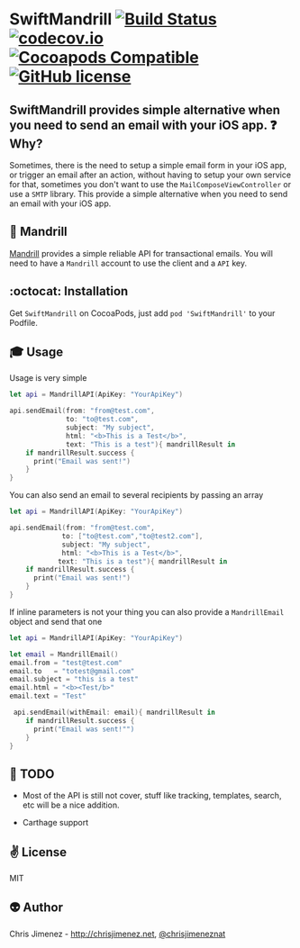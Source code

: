 # SwiftMandrill [![Build Status](https://travis-ci.org/PiXeL16/SwiftMandrill.svg?branch=master)](https://travis-ci.org/PiXeL16/SwiftMandrill/) [![codecov.io](https://codecov.io/github/PiXeL16/SwiftMandrill/coverage.svg?branch=master)](https://codecov.io/github/PiXeL16/SwiftMandrill?branch=master) [![Cocoapods Compatible](https://img.shields.io/cocoapods/v/SwiftMandrill.svg)](https://img.shields.io/cocoapods/v/SwiftMandrill.svg) [![GitHub license](https://img.shields.io/badge/license-MIT-blue.svg)](https://raw.githubusercontent.com/PiXeL16/SwiftMandrill/master/LICENSE)
SwiftMandrill provides simple alternative when you need to send an email with your iOS app.
:question: Why?
----
Sometimes, there is the need to setup a simple email form in your iOS app, or trigger an email after an action,  without having to setup your own service for that, sometimes you don't want to use the `MailComposeViewController` or use a `SMTP` library.
This provide a simple alternative when you need to send an email with your iOS app.

:monkey: Mandrill
----
[Mandrill](https://www.mandrill.com/) provides a simple  reliable API for transactional emails. You will need to have a `Mandrill` account to use the client and a `API` key.

:octocat: Installation
----
Get `SwiftMandrill` on CocoaPods, just add `pod 'SwiftMandrill'` to your Podfile.

:mortar_board: Usage
-----
Usage is very simple

```swift
let api = MandrillAPI(ApiKey: "YourApiKey")

api.sendEmail(from: "from@test.com",
              to: "to@test.com",
              subject: "My subject",
              html: "<b>This is a Test</b>",
              text: "This is a test"){ mandrillResult in
    if mandrillResult.success {
      print("Email was sent!")
    }
}
```

You can also send an email to several recipients by passing an array

```swift
let api = MandrillAPI(ApiKey: "YourApiKey")

api.sendEmail(from: "from@test.com",
             to: ["to@test.com","to@test2.com"],
             subject: "My subject",
             html: "<b>This is a Test</b>",
            text: "This is a test"){ mandrillResult in
    if mandrillResult.success {
      print("Email was sent!")
    }
}
```

If inline parameters is not your thing you can also provide a `MandrillEmail` object and send that one

```swift
let api = MandrillAPI(ApiKey: "YourApiKey")

let email = MandrillEmail()
email.from = "test@test.com"
email.to   = "totest@gmail.com"
email.subject = "this is a test"
email.html = "<b><Test/b>"
email.text = "Test"   

 api.sendEmail(withEmail: email){ mandrillResult in
    if mandrillResult.success {
      print("Email was sent!"")
    }
}
```

:wrench: TODO
-----
* Most of the API is still not cover, stuff like tracking, templates, search, etc will be a nice addition.

* Carthage support

:v: License
-------
MIT

:alien: Author
------
Chris Jimenez - http://chrisjimenez.net, [@chrisjimeneznat](http://twitter.com/chrisjimeneznat)
